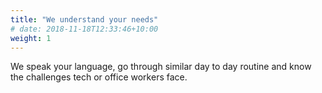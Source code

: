 ```yaml
---
title: "We understand your needs"
# date: 2018-11-18T12:33:46+10:00
weight: 1 
---
```


We speak your language, go through similar day to day routine and know the challenges tech or office workers face.
